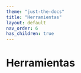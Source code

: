 ```yaml
---
theme: "just-the-docs"
title: "Herramientas"
layout: default
nav_order: 6
has_children: true
---
```

# Herramientas
